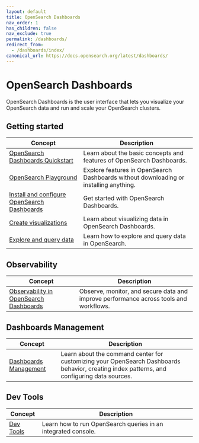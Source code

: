 ```yaml
---
layout: default
title: OpenSearch Dashboards
nav_order: 1
has_children: false
nav_exclude: true
permalink: /dashboards/
redirect_from:
  - /dashboards/index/
canonical_url: https://docs.opensearch.org/latest/dashboards/
---
```


# OpenSearch Dashboards

OpenSearch Dashboards is the user interface that lets you visualize your OpenSearch data and run and scale your OpenSearch clusters.

## Getting started

| Concept | Description | 
|---------|-------------|
| [OpenSearch Dashboards Quickstart]({{site.url}}{{site.baseurl}}/dashboards/quickstart-dashboards/) | Learn about the basic concepts and features of OpenSearch Dashboards. |
| [OpenSearch Playground](https://playground.opensearch.org/app/home#/) | Explore features in OpenSearch Dashboards without downloading or installing anything. |
| [Install and configure OpenSearch Dashboards]({{site.url}}{{site.baseurl}}/install-and-configure/install-dashboards/index/) | Get started with OpenSearch Dashboards. | 
| [Create visualizations]({{site.url}}{{site.baseurl}}/dashboards/visualize/viz-index/) | Learn about visualizing data in OpenSearch Dashboards. |
| [Explore and query data]({{site.url}}{{site.baseurl}}/dashboards/discover/index-discover/) | Learn how to explore and query data in OpenSearch. |

## Observability

| Concept | Description | 
|---------|-------------|
| [Observability in OpenSearch Dashboards]({{site.url}}{{site.baseurl}}//observing-your-data/index/) | Observe, monitor, and secure data and improve performance across tools and workflows. |


## Dashboards Management

| Concept | Description | 
|---------|-------------|
| [Dashboards Management]({{site.url}}{{site.baseurl}}/dashboards/management/management-index/) | Learn about the command center for customizing your OpenSearch Dashboards behavior, creating index patterns, and configuring data sources. |

## Dev Tools 

| Concept | Description |
|---------|-------------|
| [Dev Tools]({{site.url}}{{site.baseurl}}/dashboards/dev-tools/index-dev/) | Learn how to run OpenSearch queries in an integrated console. |

